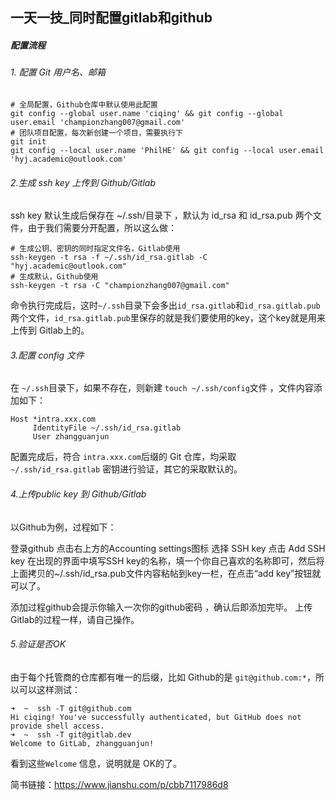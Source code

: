 ## 一天一技_同时配置gitlab和github

##### 配置流程

###### 1. 配置 Git 用户名、邮箱

```
# 全局配置，Github仓库中默认使用此配置
git config --global user.name 'ciqing' && git config --global user.email 'championzhang007@gmail.com' 
# 团队项目配置，每次新创建一个项目，需要执行下
git init
git config --local user.name 'PhilHE' && git config --local user.email 'hyj.academic@outlook.com' 
```

###### 2.生成 ssh key 上传到 Github/Gitlab

ssh key 默认生成后保存在 ~/.ssh/目录下 ，默认为 id_rsa 和 id_rsa.pub 两个文件，由于我们需要分开配置，所以这么做：

```
# 生成公钥、密钥的同时指定文件名，Gitlab使用
ssh-keygen -t rsa -f ~/.ssh/id_rsa.gitlab -C "hyj.academic@outlook.com"
# 生成默认，Github使用
ssh-keygen -t rsa -C "championzhang007@gmail.com"
```

命令执行完成后，这时`~/.ssh`目录下会多出`id_rsa.gitlab`和`id_rsa.gitlab.pub`两个文件，`id_rsa.gitlab.pub`里保存的就是我们要使用的key，这个key就是用来上传到 Gitlab上的。

###### 3.配置 config 文件

在 `~/.ssh`目录下，如果不存在，则新建 `touch ~/.ssh/config`文件 ，文件内容添加如下：

```
Host *intra.xxx.com
     IdentityFile ~/.ssh/id_rsa.gitlab
     User zhangguanjun
```

配置完成后，符合 `intra.xxx.com`后缀的 Git 仓库，均采取`~/.ssh/id_rsa.gitlab` 密钥进行验证，其它的采取默认的。

###### 4.上传public key 到 Github/Gitlab

以Github为例，过程如下：

登录github
 点击右上方的Accounting settings图标
 选择 SSH key
 点击 Add SSH key
 在出现的界面中填写SSH key的名称，填一个你自己喜欢的名称即可，然后将上面拷贝的~/.ssh/id_rsa.pub文件内容粘帖到key一栏，在点击“add key”按钮就可以了。

添加过程github会提示你输入一次你的github密码 ，确认后即添加完毕。 上传Gitlab的过程一样，请自己操作。

###### 5.验证是否OK

由于每个托管商的仓库都有唯一的后缀，比如 Github的是 `git@github.com:*`，所以可以这样测试：

```
➜  ~  ssh -T git@github.com
Hi ciqing! You've successfully authenticated, but GitHub does not provide shell access.
➜  ~  ssh -T git@gitlab.dev
Welcome to GitLab, zhangguanjun!
```

看到这些`Welcome` 信息，说明就是 OK的了。



简书链接：https://www.jianshu.com/p/cbb7117986d8
